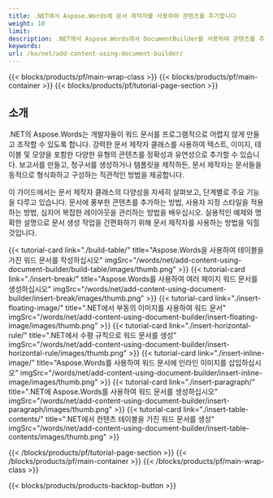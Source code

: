 ```yaml
---
title: .NET에서 Aspose.Words에 문서 제작자를 사용하여 콘텐츠를 추가합니다 
weight: 10
limit:
description: .NET에서 Aspose.Words에서 DocumentBuilder를 사용하여 콘텐츠를 추가하는 방법을 배우십시오. 단계별 지침으로 워드 문서에 텍스트, 이미지, 테이블 및 모양을 원활하게 추가하십시오.
keywords:
url: /ko/net/add-content-using-document-builder/
---
```

{{< blocks/products/pf/main-wrap-class >}}
{{< blocks/products/pf/main-container >}}
{{< blocks/products/pf/tutorial-page-section >}}

## 소개
 
.NET의 Aspose.Words는 개발자들이 워드 문서를 프로그램적으로 어렵지 않게 만들고 조작할 수 있도록 합니다. 강력한 문서 제작자 클래스를 사용하여 텍스트, 이미지, 테이블 및 모양을 포함한 다양한 유형의 콘텐츠를 정확성과 유연성으로 추가할 수 있습니다. 보고서를 만들고, 청구서를 생성하거나 템플릿을 제작하든, 문서 제작자는 문서들을 동적으로 형식화하고 구성하는 직관적인 방법을 제공합니다.  

이 가이드에서는 문서 제작자 클래스의 다양성을 자세히 살펴보고, 단계별로 주요 기능을 다루고 있습니다. 문서에 풍부한 콘텐츠를 추가하는 방법, 사용자 지정 스타일을 적용하는 방법, 심지어 복잡한 레이아웃을 관리하는 방법을 배우십시오. 실용적인 예제와 명확한 설명으로 문서 생성 작업을 간편화하기 위해 문서 제작자를 사용하는 방법을 익힐 것입니다.

{{< tutorial-card link="./build-table/" title="Aspose.Words을 사용하여 테이블을 가진 워드 문서를 작성하십시오" imgSrc="/words/net/add-content-using-document-builder/build-table/images/thumb.png" >}}
{{< tutorial-card link="./insert-break/" title="Aspose.Words를 사용하여 여러 페이지 워드 문서를 생성하십시오" imgSrc="/words/net/add-content-using-document-builder/insert-break/images/thumb.png" >}}
{{< tutorial-card link="./insert-floating-image/" title=".NET에서 부동의 이미지를 사용하여 워드 문서" imgSrc="/words/net/add-content-using-document-builder/insert-floating-image/images/thumb.png" >}}
{{< tutorial-card link="./insert-horizontal-rule/" title=".NET에서 수평 규칙으로 워드 문서를 생성" imgSrc="/words/net/add-content-using-document-builder/insert-horizontal-rule/images/thumb.png" >}}
{{< tutorial-card link="./insert-inline-image/" title="Aspose.Words를 사용하여 워드 문서에 인라인 이미지를 삽입하십시오" imgSrc="/words/net/add-content-using-document-builder/insert-inline-image/images/thumb.png" >}}
{{< tutorial-card link="./insert-paragraph/" title=".NET에 Aspose.Words를 사용하여 워드 문서를 생성하십시오" imgSrc="/words/net/add-content-using-document-builder/insert-paragraph/images/thumb.png" >}}
{{< tutorial-card link="./insert-table-contents/" title=".NET에서 컨텐츠 테이블을 가진 워드 문서를 생성" imgSrc="/words/net/add-content-using-document-builder/insert-table-contents/images/thumb.png" >}}

{{< /blocks/products/pf/tutorial-page-section >}}
{{< /blocks/products/pf/main-container >}}
{{< /blocks/products/pf/main-wrap-class >}}

{{< blocks/products/products-backtop-button >}}
